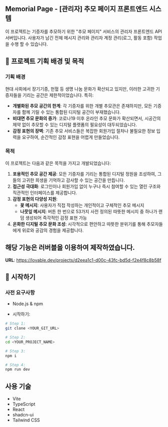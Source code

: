## Memorial Page - [관리자] 추모 페이지 프론트엔드 시스템
이 프로젝트는 기증자를 추모하기 위한 "추모 페이지" 서비스의 관리자 프론트엔드 API 서버입니다. 
사용자가 남긴 전체 메시지 관리와 관리자 계정 관리(로그, 활동 포함) 작업을 수행 할 수 있습니다.

## 📝 프로젝트 기획 배경 및 목적

### 기획 배경

현대 사회에서 장기기증, 헌혈 등 생명 나눔 문화가 확산되고 있지만, 이러한 고귀한 기증자들을 기리는 공간은 제한적이었습니다. 특히:

- **개별화된 추모 공간의 한계**: 각 기증자를 위한 개별 추모관은 존재하지만, 모든 기증자를 함께 기릴 수 있는 통합된 디지털 공간이 부재했습니다.
- **비대면 추모 문화의 증가**: 코로나19 이후 온라인 추모 문화가 확산되면서, 시공간의 제약 없이 추모할 수 있는 디지털 플랫폼의 필요성이 대두되었습니다.
- **감정 표현의 장벽**: 기존 추모 서비스들은 복잡한 회원가입 절차나 불필요한 정보 입력을 요구하여, 순간적인 감정 표현을 어렵게 만들었습니다.

### 목적

이 프로젝트는 다음과 같은 목적을 가지고 개발되었습니다:

1.  **포용적인 추모 공간 제공**: 모든 기증자를 기리는 통합된 디지털 정원을 조성하여, 그들의 고귀한 희생을 기억하고 감사할 수 있는 공간을 만듭니다.
2.  **접근성 극대화**: 로그인이나 회원가입 없이 누구나 즉시 참여할 수 있는 열린 구조와 직관적인 인터페이스를 제공합니다.
3.  **감정 표현의 다양성 지원**:
    - **꽃 메시지**: 사용자가 직접 작성하는 개인적이고 구체적인 추모 메시지
    - **나뭇잎 메시지**: 버튼 한 번으로 53가지 사전 정의된 따뜻한 메시지 중 하나가 랜덤 생성되어 즉각적인 감정 표현 가능
4.  **온화한 디지털 추모 문화 조성**: 시각적으로 편안하고 따뜻한 분위기를 통해 추모자들에게 위로와 공감의 경험을 제공합니다.


## 해당 기능은 러버블을 이용하여 제작하였습니다.

**URL**: https://lovable.dev/projects/d2eea1c1-d00c-43fc-bd5d-f2e4f8c8b58f

## 🚀 시작하기

### 사전 요구사항
- Node.js & npm

- 시작하기:
```sh
# Step 1:
git clone <YOUR_GIT_URL>

# Step 2:
cd <YOUR_PROJECT_NAME>

# Step 3: 
npm i

# Step 4: 
npm run dev
```

## 사용 기술
- Vite
- TypeScript
- React
- shadcn-ui
- Tailwind CSS

